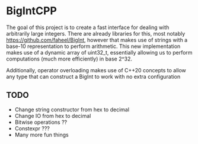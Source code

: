 # BigIntCPP
The goal of this project is to create a fast interface for dealing with arbitrarily large integers. There are already libraries for this, most notably https://github.com/faheel/BigInt, however that makes use of strings with a base-10 representation to perform arithmetic.
This new implementation makes use of a dynamic array of uint32_t, essentially allowing us to perform computations (much more efficiently) in base 2^32.

Additionally, operator overloading makes use of C++20 concepts to allow any type that can construct a BigInt to work with no extra configuration

## TODO
* Change string constructor from hex to decimal
* Change IO from hex to decimal
* Bitwise operations ??
* Constexpr ???
* Many more fun things
